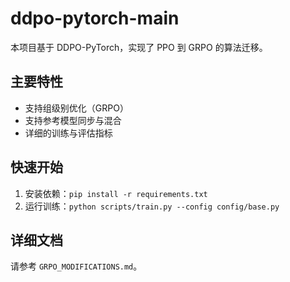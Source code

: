 # ddpo-pytorch-main

本项目基于 DDPO-PyTorch，实现了 PPO 到 GRPO 的算法迁移。

## 主要特性
- 支持组级别优化（GRPO）
- 支持参考模型同步与混合
- 详细的训练与评估指标

## 快速开始
1. 安装依赖：`pip install -r requirements.txt`
2. 运行训练：`python scripts/train.py --config config/base.py`

## 详细文档
请参考 `GRPO_MODIFICATIONS.md`。
